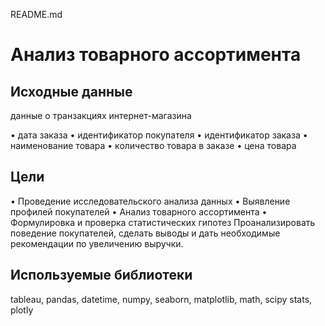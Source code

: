 README.md
# Анализ товарного ассортимента
## Исходные данные
данные о транзакциях интернет-магазина 

•	дата заказа
•	идентификатор покупателя
•	идентификатор заказа
•	наименование товара
•	количество товара в заказе
•	цена товара

## Цели
•	Проведение исследовательского анализа данных
•	Выявление профилей покупателей
•	Анализ товарного ассортимента
•	Формулировка и проверка статистических гипотез
Проанализировать поведение покупателей, сделать выводы и дать необходимые рекомендации по увеличению выручки.

## Используемые библиотеки
tableau, pandas, datetime, numpy, seaborn, matplotlib, math, scipy stats, plotly
